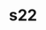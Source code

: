 ---
layout: seasons
title: s22
display_name: Season 22
permalink: '/:categories/:title'
category: f12019
menu_title: Standings
menu_icon: /assets/site-img/f1-2019-w.png
menu_hide: true
---